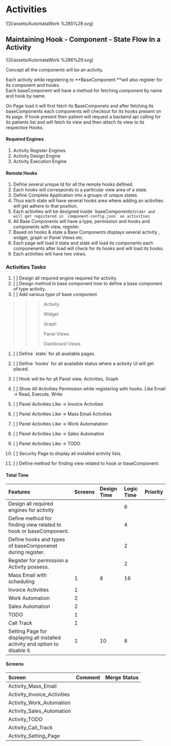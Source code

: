 # Activities

![](/assets/AutomataWork %285%29.svg)

## Maintaining Hook - Component - State Flow In a Activity

![](/assets/AutomataWork %286%29.svg)

Concept all the components will be an activity.

Each activity while registering to **BaseComponent **will also register for its component and hooks.  
Each baseComponent will have a method for fetching component by name and hook by name.

On Page load it will first fetch its BaseComponets and after fetching its baseComponents each components will checkout for its hooks present on its page. If hook present then patient will request a backend api calling for its patients list and will fetch its view and then attach its view to its respective Hooks.

#### Required Engines

1. Activity Register Engines
2. Activity Design Engine
3. Activity Execution Engine

#### Remote Hooks

1. Define several unique Id for all the remote hooks defined.
2. Each hooks will corresponds to a particular view area of a state.
3. Define Complete Application into a groups of unique states.
4. Thus each state will have several hooks area where adding an activities will get adhere to that position.
5. Each activities will be designed inside \`baseComponents``folder and will get registered in `component-config.json` as activities``
6. All Base Components will have a type, permission and hooks and components with view, register.
7. Based on hooks & state a Base Components displays several activity , widget, graph or Panel Views etc.
8. Each page will load it state and state will load its components each componenents after load will check for its hooks and will load its hooks.
9. Each activities will have two views.

### Activities Tasks

1. [ ] Design all required engine required for activity.
2. [ ] Design method in base component how to define a base component of type activity.
3. [ ] Add various type of base component

> > > Activity
> > >
> > > Widget
> > >
> > > Graph
> > >
> > > Panel Views
> > >
> > > Dashboard Views

1. [ ] Define \`state\` for all available pages.
2. [ ] Define \`hooks\` for all availaible status where a activity UI will get placed.
3. [ ] Hook will be for all Panel view, Activities, Graph
4. [ ] Show All Activities Permission while registering with hooks. Like Email -&gt; Read, Execute, Write
5. [ ] Panel Activities Like -&gt; Invoice Activities

6. [ ] Panel Activities Like -&gt; Mass Email Activities

7. [ ] Panel Activities Like -&gt; Work Automatation

8. [ ] Panel Activities Like -&gt; Sales Automation

9. [ ] Panel Activities Like -&gt; TODO

10. [ ] Security Page to display all installed activity lists.

11. [ ] Define method for finding view related to hook or baseComponent.

#### Total Time

| Features | Screens | Design Time | Logic Time | Priority |
| :--- | :--- | :--- | :--- | :--- |
| Design all required engines for activity |  |  | 6 |  |
| Define method for finding view related to hook or baseComponent. |  |  | 4 |  |
| Define  hooks and types of baseComponenet during register. |  |  | 2 |  |
| Register for permission a Activity possess. |  |  | 2 |  |
| Mass Email with scheduling | 1 | 8 | 16 |  |
| Invoice Activities | 1 |  |  |  |
| Work Automation | 2 |  |  |  |
| Sales Automation | 2 |  |  |  |
| TODO | 1 |  |  |  |
| Call Track | 1 |  |  |  |
| Setting Page for displaying all installed activity and option to disable it. | 1 | 10 | 8 |  |

#### Screens

| Screen | Comment | Merge Status |
| :--- | :--- | :--- |
| Activity\_Mass\_Email |  |  |
| Activity\_Invoice\_Activities |  |  |
| Activity\_Work\_Automation |  |  |
| Activity\_Sales\_Automation |  |  |
| Activity\_TODO |  |  |
| Activity\_Call\_Track |  |  |
| Activity\_Setting\_Page |  |  |

#### 




